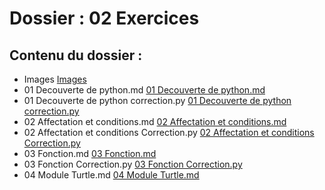 # Dossier : 02 Exercices
 
 ## Contenu du dossier : 
- Images [Images](./Images)
- 01 Decouverte de python.md [01 Decouverte de python.md](./01_Decouverte_de_python.md)
- 01 Decouverte de python correction.py [01 Decouverte de python correction.py](./01_Decouverte_de_python_correction.py)
- 02 Affectation et conditions.md [02 Affectation et conditions.md](./02_Affectation_et_conditions.md)
- 02 Affectation et conditions Correction.py [02 Affectation et conditions Correction.py](./02_Affectation_et_conditions_Correction.py)
- 03 Fonction.md [03 Fonction.md](./03_Fonction.md)
- 03 Fonction Correction.py [03 Fonction Correction.py](./03_Fonction_Correction.py)
- 04 Module Turtle.md [04 Module Turtle.md](./04_Module_Turtle.md)
